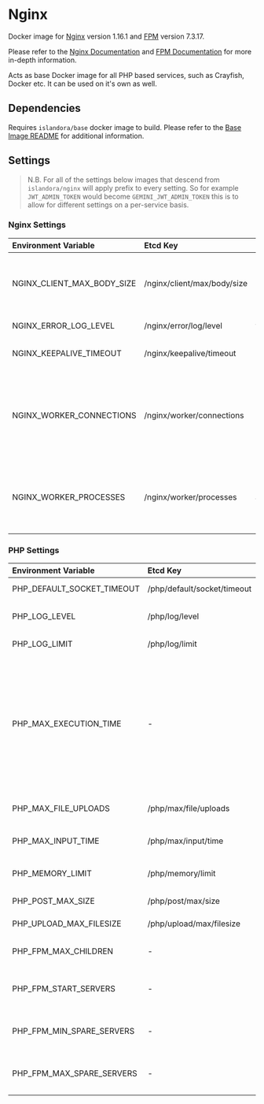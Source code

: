 # Nginx

Docker image for [Nginx] version 1.16.1 and [FPM] version 7.3.17.

Please refer to the [Nginx Documentation] and [FPM Documentation] for more
in-depth information.

Acts as base Docker image for all PHP based services, such as Crayfish, Docker
etc. It can be used on it's own as well.

## Dependencies

Requires `islandora/base` docker image to build. Please refer to the
[Base Image README](../base/README.md) for additional information.

## Settings

> N.B. For all of the settings below images that descend from
> ``islandora/nginx`` will apply prefix to every setting. So for example
> `JWT_ADMIN_TOKEN` would become `GEMINI_JWT_ADMIN_TOKEN` this is to allow for
> different settings on a per-service basis.

### Nginx Settings

| Environment Variable       | Etcd Key                    | Default | Description                                                                           |
| :------------------------- | :-------------------------- | :------ | :------------------------------------------------------------------------------------ |
| NGINX_CLIENT_MAX_BODY_SIZE | /nginx/client/max/body/size | 1m      | Specifies the maximum accepted body size of a client request                          |
| NGINX_ERROR_LOG_LEVEL      | /nginx/error/log/level      | warn    | Log Level of Error log                                                                |
| NGINX_KEEPALIVE_TIMEOUT    | /nginx/keepalive/timeout    | 65      | Timeout for keep-alive connections                                                    |
| NGINX_WORKER_CONNECTIONS   | /nginx/worker/connections   | 1024    | The maximum number of simultaneous connections that can be opened by a worker process |
| NGINX_WORKER_PROCESSES     | /nginx/worker/processes     | auto    | Set number of worker processes automatically based on number of CPU cores             |

### PHP Settings

| Environment Variable       | Etcd Key                    | Default | Description                                                       |
| :------------------------- | :-------------------------- | :------ | :---------------------------------------------------------------- |
| PHP_DEFAULT_SOCKET_TIMEOUT | /php/default/socket/timeout | 60      | Default timeout for socket based streams (seconds)                |
| PHP_LOG_LEVEL              | /php/log/level              | notice  | Log level. Possible Values: alert, error, warning, notice, debug  |
| PHP_LOG_LIMIT              | /php/log/limit              | 16384   | Log limit on number of characters in the single line              |
| PHP_MAX_EXECUTION_TIME     | -                           | 30      | Maximum execution time of each script, in seconds.  The value of this is aligned with the Nginx fastcgi parameter `fastcgi_read_timeout` and the PHP parameter `request_terminate_timeout`.  That is, setting  `/php/max/execution/time` will set `fastcgi_read_timeout` and `request_terminate_timeout` to the same values.|
| PHP_MAX_FILE_UPLOADS       | /php/max/file/uploads       | 20      | Maximum number of files that can be uploaded via a single request |
| PHP_MAX_INPUT_TIME         | /php/max/input/time         | 60      | Maximum amount of time each script may spend parsing request data |
| PHP_MEMORY_LIMIT           | /php/memory/limit           | 128M    | Maximum amount of memory a script may consume                     |
| PHP_POST_MAX_SIZE          | /php/post/max/size          | 8M      | Maximum size of POST data that PHP will accept                    |
| PHP_UPLOAD_MAX_FILESIZE    | /php/upload/max/filesize    | 2M      | Maximum allowed size for uploaded files                           |
| PHP_FPM_MAX_CHILDREN       | -                           | 5       | Maximum number of child processes (when using 'dynamic' pm)       |
| PHP_FPM_START_SERVERS      | -                           | 2       | The number of child processes created on startup (when using 'dynamic' pm) |
| PHP_FPM_MIN_SPARE_SERVERS  | -                           | 1       | The desired minimum number of idle server processes (when using 'dynamic' pm) |
| PHP_FPM_MAX_SPARE_SERVERS  | -                           | 3       | The desired maximum number of idle server processes (when using 'dynamic' pm) |

[FPM Documentation]: https://www.php.net/manual/en/install.fpm.configuration.php
[FPM Logging]: https://www.php.net/manual/en/install.fpm.configuration.php
[FPM]: https://www.php.net/manual/en/install.fpm.php
[Nginx Documentation]: https://nginx.org/en/docs/
[Nginx Logging]: https://docs.nginx.com/nginx/admin-guide/monitoring/logging/
[Nginx]: https://www.nginx.com/

